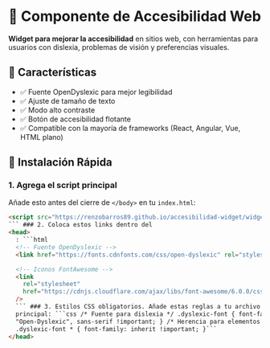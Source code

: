 <!-- prettier-ignore -->
# 🎯 Componente de Accesibilidad Web

**Widget para mejorar la accesibilidad** en sitios web, con herramientas para usuarios con dislexia, problemas de visión y preferencias visuales.

## 🌟 Características

- ✅ Fuente OpenDyslexic para mejor legibilidad
- ✅ Ajuste de tamaño de texto
- ✅ Modo alto contraste
- ✅ Botón de accesibilidad flotante
- ✅ Compatible con la mayoría de frameworks (React, Angular, Vue, HTML plano)

## 🚀 Instalación Rápida

### 1. Agrega el script principal

Añade esto antes del cierre de `</body>` en tu `index.html`:

````html
<script src="https://renzobarros89.github.io/accesibilidad-widget/widget-accesibilidad.iife.js"></script>
``` ### 2. Coloca estos links dentro del
<head>
  : ```html
  <!-- Fuente OpenDyslexic -->
  <link href="https://fonts.cdnfonts.com/css/open-dyslexic" rel="stylesheet" />

  <!-- Iconos FontAwesome -->
  <link
    rel="stylesheet"
    href="https://cdnjs.cloudflare.com/ajax/libs/font-awesome/6.0.0/css/all.min.css"
  />
  ``` ### 3. Estilos CSS obligatorios. Añade estas reglas a tu archivo CSS
  principal: ```css /* Fuente para dislexia */ .dyslexic-font { font-family:
  "Open-Dyslexic", sans-serif !important; } /* Herencia para elementos hijos */
  .dyslexic-font * { font-family: inherit !important; }```
</head>
````
